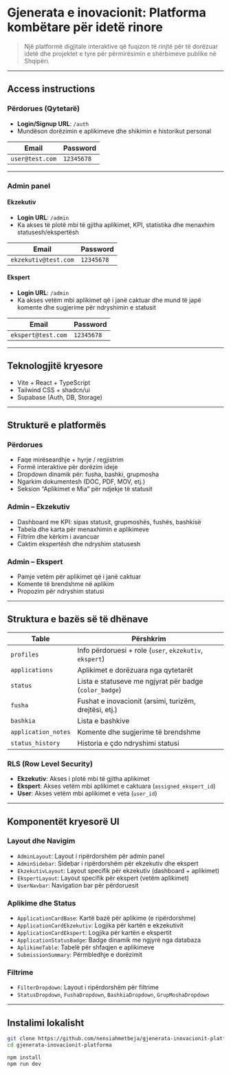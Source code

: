 # Gjenerata e inovacionit: Platforma kombëtare për idetë rinore

> Një platformë digjitale interaktive që fuqizon të rinjtë për të dorëzuar idetë dhe projektet e tyre për përmirësimin e shërbimeve publike në Shqipëri.

---

## Access instructions

### Përdorues (Qytetarë)
- **Login/Signup URL**: `/auth`
- Mundëson dorëzimin e aplikimeve dhe shikimin e historikut personal

| Email            | Password   |
|------------------|------------|
| `user@test.com`  | `12345678` |

---

### Admin panel

#### Ekzekutiv
- **Login URL**: `/admin`
- Ka akses të plotë mbi të gjitha aplikimet, KPI, statistika dhe menaxhim statusesh/ekspertësh

| Email               | Password   |
|---------------------|------------|
| `ekzekutiv@test.com` | `12345678` |

#### Ekspert
- **Login URL**: `/admin`
- Ka akses vetëm mbi aplikimet që i janë caktuar dhe mund të japë komente dhe sugjerime për ndryshimin e statusit

| Email             | Password   |
|-------------------|------------|
| `ekspert@test.com` | `12345678` |

---

## Teknologjitë kryesore

- Vite + React + TypeScript
- Tailwind CSS + shadcn/ui
- Supabase (Auth, DB, Storage)

---

## Strukturë e platformës

### Përdorues
- Faqe mirëseardhje + hyrje / regjistrim
- Formë interaktive për dorëzim ideje
- Dropdown dinamik për: fusha, bashki, grupmosha
- Ngarkim dokumentesh (DOC, PDF, MOV, etj.)
- Seksion “Aplikimet e Mia” për ndjekje të statusit

### Admin – Ekzekutiv
- Dashboard me KPI: sipas statusit, grupmoshës, fushës, bashkisë
- Tabela dhe karta për menaxhimin e aplikimeve
- Filtrim dhe kërkim i avancuar
- Caktim ekspertësh dhe ndryshim statusesh

### Admin – Ekspert
- Pamje vetëm për aplikimet që i janë caktuar
- Komente të brendshme në aplikim
- Propozim për ndryshim statusi

---

## Struktura e bazës së të dhënave

| Table              | Përshkrim                                                  |
|--------------------|-------------------------------------------------------------|
| `profiles`         | Info përdoruesi + role (`user`, `ekzekutiv`, `ekspert`)     |
| `applications`     | Aplikimet e dorëzuara nga qytetarët                         |
| `status`           | Lista e statuseve me ngjyrat për badge (`color_badge`)      |
| `fusha`            | Fushat e inovacionit (arsimi, turizëm, drejtësi, etj.)      |
| `bashkia`          | Lista e bashkive                                            |
| `application_notes`| Komente dhe sugjerime të brendshme                          |
| `status_history`   | Historia e çdo ndryshimi statusi                            |

### RLS (Row Level Security)
- **Ekzekutiv**: Akses i plotë mbi të gjitha aplikimet
- **Ekspert**: Akses vetëm mbi aplikimet e caktuara (`assigned_ekspert_id`)
- **User**: Akses vetëm mbi aplikimet e veta (`user_id`)

---

## Komponentët kryesorë UI

### Layout dhe Navigim
- `AdminLayout`: Layout i ripërdorshëm për admin panel
- `AdminSidebar`: Sidebar i ripërdorshëm për ekzekutiv dhe ekspert
- `EkzekutivLayout`: Layout specifik për ekzekutiv (dashboard + aplikimet)
- `EkspertLayout`: Layout specifik për ekspert (vetëm aplikimet)
- `UserNavbar`: Navigation bar për përdoruesit

### Aplikime dhe Status
- `ApplicationCardBase`: Kartë bazë për aplikime (e ripërdorshme)
- `ApplicationCardEkzekutiv`: Logjika për kartën e ekzekutivit
- `ApplicationCardEkspert`: Logjika për kartën e ekspertit
- `ApplicationStatusBadge`: Badge dinamik me ngjyrë nga databaza
- `AplikimeTable`: Tabelë për shfaqjen e aplikimeve
- `SubmissionSummary`: Përmbledhje e dorëzimit

### Filtrime
- `FilterDropdown`: Layout i ripërdorshëm për filtrime
- `StatusDropdown`, `FushaDropdown`, `BashkiaDropdown`, `GrupMoshaDropdown`

---

## Instalimi lokalisht

```bash
git clone https://github.com/nensiahmetbeja/gjenerata-inovacionit-platforma.git
cd gjenerata-inovacionit-platforma

npm install
npm run dev
